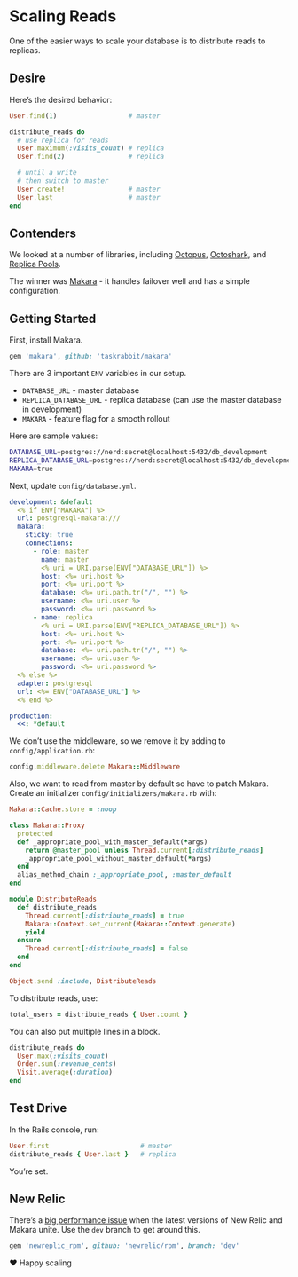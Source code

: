 # Scaling Reads

One of the easier ways to scale your database is to distribute reads to replicas.

## Desire

Here’s the desired behavior:

```ruby
User.find(1)                  # master

distribute_reads do
  # use replica for reads
  User.maximum(:visits_count) # replica
  User.find(2)                # replica

  # until a write
  # then switch to master
  User.create!                # master
  User.last                   # master
end
```

## Contenders

We looked at a number of libraries, including [Octopus](https://github.com/tchandy/octopus), [Octoshark](https://github.com/dalibor/octoshark), and [Replica Pools](https://github.com/kickstarter/replica_pools).

The winner was [Makara](https://github.com/taskrabbit/makara) - it handles failover well and has a simple configuration.

## Getting Started

First, install Makara.

```ruby
gem 'makara', github: 'taskrabbit/makara'
```

There are 3 important `ENV` variables in our setup.

- `DATABASE_URL` - master database
- `REPLICA_DATABASE_URL` - replica database (can use the master database in development)
- `MAKARA` - feature flag for a smooth rollout

Here are sample values:

```sh
DATABASE_URL=postgres://nerd:secret@localhost:5432/db_development
REPLICA_DATABASE_URL=postgres://nerd:secret@localhost:5432/db_development
MAKARA=true
```

Next, update `config/database.yml`.

```yml
development: &default
  <% if ENV["MAKARA"] %>
  url: postgresql-makara:///
  makara:
    sticky: true
    connections:
      - role: master
        name: master
        <% uri = URI.parse(ENV["DATABASE_URL"]) %>
        host: <%= uri.host %>
        port: <%= uri.port %>
        database: <%= uri.path.tr("/", "") %>
        username: <%= uri.user %>
        password: <%= uri.password %>
      - name: replica
        <% uri = URI.parse(ENV["REPLICA_DATABASE_URL"]) %>
        host: <%= uri.host %>
        port: <%= uri.port %>
        database: <%= uri.path.tr("/", "") %>
        username: <%= uri.user %>
        password: <%= uri.password %>
  <% else %>
  adapter: postgresql
  url: <%= ENV["DATABASE_URL"] %>
  <% end %>

production:
  <<: *default
```

We don’t use the middleware, so we remove it by adding to `config/application.rb`:

```ruby
config.middleware.delete Makara::Middleware
```

Also, we want to read from master by default so have to patch Makara. Create an initializer `config/initializers/makara.rb` with:

```ruby
Makara::Cache.store = :noop

class Makara::Proxy
  protected
  def _appropriate_pool_with_master_default(*args)
    return @master_pool unless Thread.current[:distribute_reads]
    _appropriate_pool_without_master_default(*args)
  end
  alias_method_chain :_appropriate_pool, :master_default
end

module DistributeReads
  def distribute_reads
    Thread.current[:distribute_reads] = true
    Makara::Context.set_current(Makara::Context.generate)
    yield
  ensure
    Thread.current[:distribute_reads] = false
  end
end

Object.send :include, DistributeReads
```

To distribute reads, use:

```ruby
total_users = distribute_reads { User.count }
```

You can also put multiple lines in a block.

```ruby
distribute_reads do
  User.max(:visits_count)
  Order.sum(:revenue_cents)
  Visit.average(:duration)
end
```

## Test Drive

In the Rails console, run:

```ruby
User.first                       # master
distribute_reads { User.last }   # replica
```

You’re set.

## New Relic

There’s a [big performance issue](https://github.com/newrelic/rpm/commit/82d2777a4222deb746467783eb0226ad60d307e7) when the latest versions of New Relic and Makara unite.  Use the `dev` branch to get around this.

```ruby
gem 'newreplic_rpm', github: 'newrelic/rpm', branch: 'dev'
```

:heart: Happy scaling
